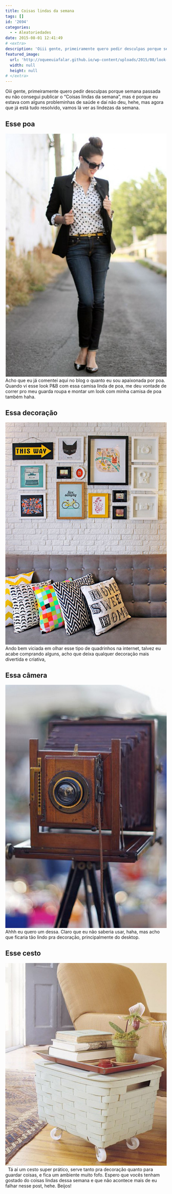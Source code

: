 ```yaml
---
title: Coisas lindas da semana
tags: []
id: '2694'
categories:
  - - Aleatoriedades
date: 2015-08-01 12:41:49
# <extra>
description: 'Oiii gente, primeiramente quero pedir desculpas porque semana passada eu não consegui publicar o “Coisas lindas da semana”, mas é porque eu estava com alguns probleminhas de saúde e daí não deu, hehe, mas agora que já está tudo resolvido, vamos lá ver as lindezas da semana. Esse poa Acho que eu já comentei aqui no blog o quanto eu sou apaixonada por poa. Quando vi esse look P&amp;B com essa camisa linda de poa, me deu vontade de correr pro meu guarda roupa e montar um look com minha camisa de poa também haha. Essa decoração Ando bem viciada em olhar esse tipo de quadrinhos na internet, talvez eu acabe comprando alguns, acho que deixa qualquer decoração mais divertida e criativa, Essa câmera Ahhh eu quero um dessa. Claro que eu não saberia usar, haha, mas acho que ficaria &hellip;'
featured_image: 
  url: 'http://oqueeuiafalar.github.io/wp-content/uploads/2015/08/look-pb-com-poa-683x1024.jpg'
  width: null
  height: null
# </extra>
---
```


Oiii gente, primeiramente quero pedir desculpas porque semana passada eu não consegui publicar o “Coisas lindas da semana”, mas é porque eu estava com alguns probleminhas de saúde e daí não deu, hehe, mas agora que já está tudo resolvido, vamos lá ver as lindezas da semana.

## Esse poa

[![look p&b com poa](/wp-content/uploads/2015/08/look-pb-com-poa-683x1024.jpg)](/wp-content/uploads/2015/08/look-pb-com-poa.jpg) Acho que eu já comentei aqui no blog o quanto eu sou apaixonada por poa. Quando vi esse look P&B com essa camisa linda de poa, me deu vontade de correr pro meu guarda roupa e montar um look com minha camisa de poa também haha.

## Essa decoração

[![decoração com quadrinhos ](/wp-content/uploads/2015/08/quadrinhos.png)](/wp-content/uploads/2015/08/quadrinhos.png) Ando bem viciada em olhar esse tipo de quadrinhos na internet, talvez eu acabe comprando alguns, acho que deixa qualquer decoração mais divertida e criativa,

## Essa câmera

[![câmera antiga decoração ](/wp-content/uploads/2015/08/b820f9156d3756bf31cc3f4585afa815-683x1024.jpg)](/wp-content/uploads/2015/08/b820f9156d3756bf31cc3f4585afa815.jpg) Ahhh eu quero um dessa. Claro que eu não saberia usar, haha, mas acho que ficaria tão lindo pra decoração, principalmente do desktop.

## Esse cesto

[![cesto brando decoração ](/wp-content/uploads/2015/08/7b3d86ba13a45df3578495626d14814d.jpg)](/wp-content/uploads/2015/08/7b3d86ba13a45df3578495626d14814d.jpg)   Tá aí um cesto super prático, serve tanto pra decoração quanto para guardar coisas, e fica um ambiente muito fofo. Espero que vocês tenham gostado do coisas lindas dessa semana e que não acontece mais de eu falhar nesse post, hehe. Beijos!

